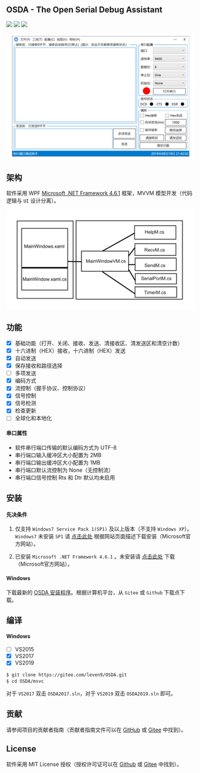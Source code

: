 ## OSDA - The Open Serial Debug Assistant

<p align="left">
    <a href="#License" alt="License"><img src="https://img.shields.io/badge/License-MIT-green"/></a>
    <a href="#安装" alt="Platform"><img src="https://img.shields.io/badge/Platform-Windows-green"/></a>
    <a alt="Version"><img src="https://img.shields.io/badge/Release-V3.1.0-green"/></a>
</p>

![OSDA](Docs/source/_images/osda.png)

## 架构

软件采用 WPF [Microsoft .NET Framework 4.6.1](https://www.microsoft.com/zh-CN/download/details.aspx?id=49982) 框架，MVVM 模型开发（代码逻辑与 `UI` 设计分离）。

![Framework](Docs/source/_images/framework.png)

## 功能

- [x] 基础功能（打开、关闭、接收、发送、清接收区、清发送区和清空计数）
- [x] 十六进制（HEX）接收，十六进制（HEX）发送
- [x] 自动发送
- [x] 保存接收和路径选择
- [ ] 多项发送
- [x] 编码方式
- [x] 流控制（握手协议、控制协议）
- [x] 信号控制
- [x] 信号检测
- [x] 检查更新
- [ ] 全球化和本地化

####  串口属性

* 软件串行端口传输的默认编码方式为 UTF-8 
* 串行端口输入缓冲区大小配置为 2MB
* 串行端口输出缓冲区大小配置为 1MB
* 串行端口默认流控制为 None（无控制流）
* 串行端口信号控制 Rts 和 Dtr 默认均未启用

## 安装

#### 先决条件

1. 仅支持 `Windows7 Service Pack 1(SP1)` 及以上版本（不支持 `Windows XP`）。`Windows7` 未安装 `SP1` 请  [点击此处](https://support.microsoft.com/zh-cn/help/15090/windows-7-install-service-pack-1-sp1) 根据网站页面描述下载安装（Microsoft官方网站）。

2. 已安装 `Microsoft .NET Framework 4.6.1` 。未安装请  [点击此处](https://www.microsoft.com/zh-CN/download/details.aspx?id=49982) 下载（Microsoft官方网站）。

#### Windows

下载最新的 [OSDA 安装程序](https://leven9.gitee.io/osdaweb/download.html)。根据计算机平台，从 `Gitee` 或 `Github` 下载点下载。

## 编译

#### Windows

- [ ] VS2015
- [x] VS2017
- [x] VS2019

```bash
$ git clone https://gitee.com/leven9/OSDA.git
$ cd OSDA/msvc
```
对于 `VS2017` 双击 `OSDA2017.sln`，对于 `VS2019` 双击 `OSDA2019.sln` 即可。

## 贡献

请参阅项目的贡献者指南（贡献者指南文件可以在 [GitHub](https://github.com/leven99/OSDA/blob/master/CONTRIBUTING.md) 或 [Gitee](https://gitee.com/leven9/OSDA/blob/master/CONTRIBUTING.md) 中找到）。

## License

软件采用 MIT License 授权（授权许可证可以在 [Github](https://github.com/leven99/OSDA) 或 [Gitee](https://gitee.com/leven9/OSDA) 中找到）。